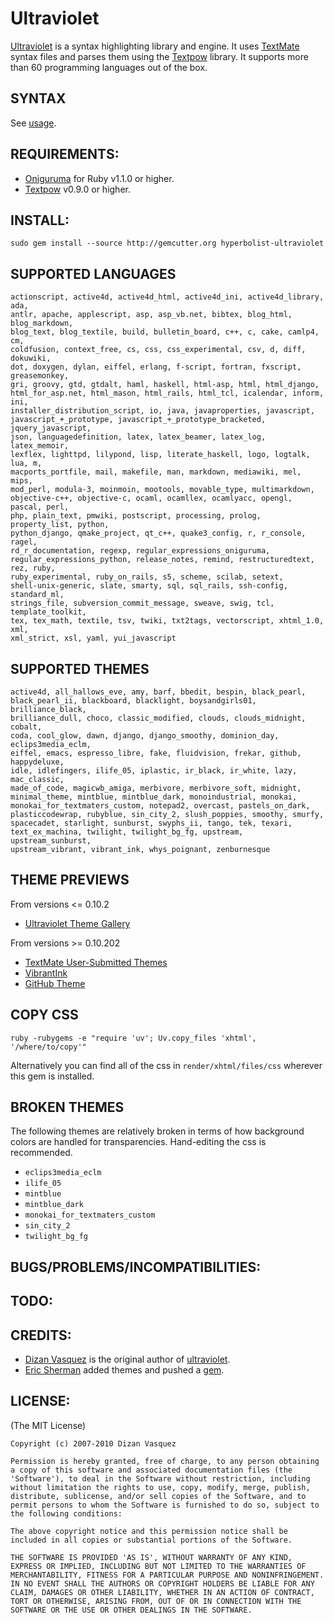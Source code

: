 # Ultraviolet

[Ultraviolet][1] is a syntax highlighting library and engine. It uses 
[TextMate][2] syntax files and parses them using the [Textpow][3] library.
It supports more than 60 programming languages out of the box.

[1]:http://ultraviolet.rubyforge.org/index.xhtml
[2]:http://macromates.com/
[3]:http://textpow.rubyforge.org

## SYNTAX

See [usage][4].

[4]:http://ultraviolet.rubyforge.org/usage.xhtml

## REQUIREMENTS:

* [Oniguruma][5] for Ruby v1.1.0 or higher.
* [Textpow][6] v0.9.0 or higher.

[5]:http://oniguruma.rubyforge.org
[6]:http://textpow.rubyforge.org

## INSTALL:

`sudo gem install --source http://gemcutter.org hyperbolist-ultraviolet`

## SUPPORTED LANGUAGES

    actionscript, active4d, active4d_html, active4d_ini, active4d_library, ada,
    antlr, apache, applescript, asp, asp_vb.net, bibtex, blog_html, blog_markdown,
    blog_text, blog_textile, build, bulletin_board, c++, c, cake, camlp4, cm,
    coldfusion, context_free, cs, css, css_experimental, csv, d, diff, dokuwiki,
    dot, doxygen, dylan, eiffel, erlang, f-script, fortran, fxscript, greasemonkey,
    gri, groovy, gtd, gtdalt, haml, haskell, html-asp, html, html_django,
    html_for_asp.net, html_mason, html_rails, html_tcl, icalendar, inform, ini,
    installer_distribution_script, io, java, javaproperties, javascript,
    javascript_+_prototype, javascript_+_prototype_bracketed, jquery_javascript,
    json, languagedefinition, latex, latex_beamer, latex_log, latex_memoir,
    lexflex, lighttpd, lilypond, lisp, literate_haskell, logo, logtalk, lua, m,
    macports_portfile, mail, makefile, man, markdown, mediawiki, mel, mips,
    mod_perl, modula-3, moinmoin, mootools, movable_type, multimarkdown,
    objective-c++, objective-c, ocaml, ocamllex, ocamlyacc, opengl, pascal, perl,
    php, plain_text, pmwiki, postscript, processing, prolog, property_list, python,
    python_django, qmake_project, qt_c++, quake3_config, r, r_console, ragel,
    rd_r_documentation, regexp, regular_expressions_oniguruma,
    regular_expressions_python, release_notes, remind, restructuredtext, rez, ruby,
    ruby_experimental, ruby_on_rails, s5, scheme, scilab, setext,
    shell-unix-generic, slate, smarty, sql, sql_rails, ssh-config, standard_ml,
    strings_file, subversion_commit_message, sweave, swig, tcl, template_toolkit,
    tex, tex_math, textile, tsv, twiki, txt2tags, vectorscript, xhtml_1.0, xml,
    xml_strict, xsl, yaml, yui_javascript

## SUPPORTED THEMES

    active4d, all_hallows_eve, amy, barf, bbedit, bespin, black_pearl,
    black_pearl_ii, blackboard, blacklight, boysandgirls01, brilliance_black,
    brilliance_dull, choco, classic_modified, clouds, clouds_midnight, cobalt,
    coda, cool_glow, dawn, django, django_smoothy, dominion_day, eclips3media_eclm,
    eiffel, emacs, espresso_libre, fake, fluidvision, frekar, github, happydeluxe,
    idle, idlefingers, ilife_05, iplastic, ir_black, ir_white, lazy, mac_classic,
    made_of_code, magicwb_amiga, merbivore, merbivore_soft, midnight,
    minimal_theme, mintblue, mintblue_dark, monoindustrial, monokai,
    monokai_for_textmaters_custom, notepad2, overcast, pastels_on_dark,
    plasticcodewrap, rubyblue, sin_city_2, slush_poppies, smoothy, smurfy,
    spacecadet, starlight, sunburst, swyphs_ii, tango, tek, texari,
    text_ex_machina, twilight, twilight_bg_fg, upstream, upstream_sunburst,
    upstream_vibrant, vibrant_ink, whys_poignant, zenburnesque

## THEME PREVIEWS

From versions <= 0.10.2

* [Ultraviolet Theme Gallery](http://ultraviolet.rubyforge.org/themes.xhtml)

From versions >= 0.10.202

* [TextMate User-Submitted Themes](http://wiki.macromates.com/Themes/UserSubmittedThemes)
* [VibrantInk](http://alternateidea.com/blog/articles/2006/01/03/textmate-vibrant-ink-theme-and-prototype-bundle)
* [GitHub Theme](http://github.com/blog/73-github-textmate-theme)

## COPY CSS

`ruby -rubygems -e "require 'uv'; Uv.copy_files 'xhtml', '/where/to/copy'"`

Alternatively you can find all of the css in `render/xhtml/files/css` wherever
this gem is installed.

## BROKEN THEMES

The following themes are relatively broken in terms of how background colors
are handled for transparencies.  Hand-editing the css is recommended.

* `eclips3media_eclm`
* `ilife_05`
* `mintblue`
* `mintblue_dark`
* `monokai_for_textmaters_custom`
* `sin_city_2`
* `twilight_bg_fg`

## BUGS/PROBLEMS/INCOMPATIBILITIES:

## TODO:

## CREDITS:

* [Dizan Vasquez][7] is the original author of [ultraviolet][8].
* [Eric Sherman][9] added themes and pushed a [gem][10].

[7]:http://dizanvasquez.net/
[8]:http://ultraviolet.rubyforge.org/index.xhtml
[9]:http://github.com/hyperbolist
[10]:http://gemcutter.org/gems/hyperbolist-ultraviolet

## LICENSE:

(The MIT License)

    Copyright (c) 2007-2010 Dizan Vasquez

    Permission is hereby granted, free of charge, to any person obtaining
    a copy of this software and associated documentation files (the
    'Software'), to deal in the Software without restriction, including
    without limitation the rights to use, copy, modify, merge, publish,
    distribute, sublicense, and/or sell copies of the Software, and to
    permit persons to whom the Software is furnished to do so, subject to
    the following conditions:

    The above copyright notice and this permission notice shall be
    included in all copies or substantial portions of the Software.

    THE SOFTWARE IS PROVIDED 'AS IS', WITHOUT WARRANTY OF ANY KIND,
    EXPRESS OR IMPLIED, INCLUDING BUT NOT LIMITED TO THE WARRANTIES OF
    MERCHANTABILITY, FITNESS FOR A PARTICULAR PURPOSE AND NONINFRINGEMENT.
    IN NO EVENT SHALL THE AUTHORS OR COPYRIGHT HOLDERS BE LIABLE FOR ANY
    CLAIM, DAMAGES OR OTHER LIABILITY, WHETHER IN AN ACTION OF CONTRACT,
    TORT OR OTHERWISE, ARISING FROM, OUT OF OR IN CONNECTION WITH THE
    SOFTWARE OR THE USE OR OTHER DEALINGS IN THE SOFTWARE.
